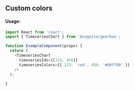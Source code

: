 ## Custom colors

<!-- STORY -->

#### Usage:

```typescript jsx
import React from 'react';
import { TimeseriesChart } from '@cognite/gearbox';

function ExampleComponent(props) {
  return (
    <TimeseriesChart 
      timeseriesIds={[123, 456]} 
      timeseriesColors={{ 123: 'red', 456: '#00ff00' }}
    />
  );
  
}
```
